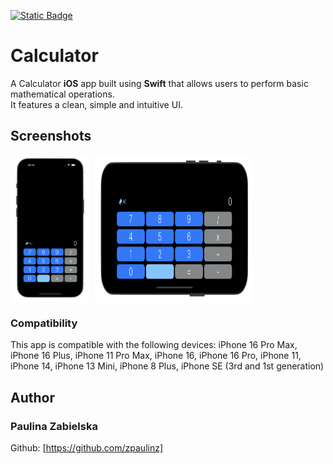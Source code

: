 [![Static Badge](https://img.shields.io/badge/swift-brightgreen?style=for-the-badge&color=%23F05138)](https://github.com/zpaulinz?tab=repositories&q=swift&type=&language=)

# Calculator
A Calculator **iOS** app built using **Swift** that allows users to perform basic mathematical operations.  
It features a clean, simple and intuitive UI.

## Screenshots
<div style="display: flex;">
  <img src="Screenshots/v.png" width="25%" style="margin-right: 10px;">
  <img src="Screenshots/h.png" width="50%">
</div>

### Compatibility

This app is compatible with the following devices: iPhone 16 Pro Max, iPhone 16 Plus, iPhone 11 Pro Max, iPhone 16, iPhone 16 Pro, iPhone 11, iPhone 14, iPhone 13 Mini, iPhone 8 Plus, iPhone SE (3rd and 1st generation)


## Author
### Paulina Zabielska 
Github: [https://github.com/zpaulinz]
